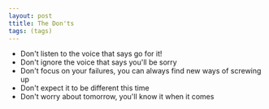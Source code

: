 ```yaml
---
layout: post
ttitle: The Don'ts
tags: (tags)
---
```


* Don't listen to the voice that says go for it!
* Don't ignore the voice that says you'll be sorry
* Don't focus on your failures, you can always find new ways of screwing up
* Don't expect it to be different this time
* Don't worry about tomorrow, you'll know it when it comes